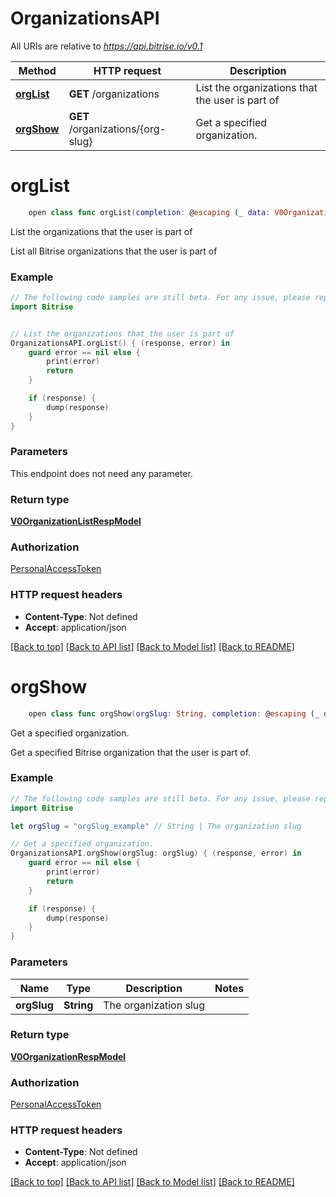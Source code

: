 # OrganizationsAPI

All URIs are relative to *https://api.bitrise.io/v0.1*

Method | HTTP request | Description
------------- | ------------- | -------------
[**orgList**](OrganizationsAPI.md#orglist) | **GET** /organizations | List the organizations that the user is part of
[**orgShow**](OrganizationsAPI.md#orgshow) | **GET** /organizations/{org-slug} | Get a specified organization.


# **orgList**
```swift
    open class func orgList(completion: @escaping (_ data: V0OrganizationListRespModel?, _ error: Error?) -> Void)
```

List the organizations that the user is part of

List all Bitrise organizations that the user is part of

### Example 
```swift
// The following code samples are still beta. For any issue, please report via http://github.com/OpenAPITools/openapi-generator/issues/new
import Bitrise


// List the organizations that the user is part of
OrganizationsAPI.orgList() { (response, error) in
    guard error == nil else {
        print(error)
        return
    }

    if (response) {
        dump(response)
    }
}
```

### Parameters
This endpoint does not need any parameter.

### Return type

[**V0OrganizationListRespModel**](V0OrganizationListRespModel.md)

### Authorization

[PersonalAccessToken](../README.md#PersonalAccessToken)

### HTTP request headers

 - **Content-Type**: Not defined
 - **Accept**: application/json

[[Back to top]](#) [[Back to API list]](../README.md#documentation-for-api-endpoints) [[Back to Model list]](../README.md#documentation-for-models) [[Back to README]](../README.md)

# **orgShow**
```swift
    open class func orgShow(orgSlug: String, completion: @escaping (_ data: V0OrganizationRespModel?, _ error: Error?) -> Void)
```

Get a specified organization.

Get a specified Bitrise organization that the user is part of.

### Example 
```swift
// The following code samples are still beta. For any issue, please report via http://github.com/OpenAPITools/openapi-generator/issues/new
import Bitrise

let orgSlug = "orgSlug_example" // String | The organization slug

// Get a specified organization.
OrganizationsAPI.orgShow(orgSlug: orgSlug) { (response, error) in
    guard error == nil else {
        print(error)
        return
    }

    if (response) {
        dump(response)
    }
}
```

### Parameters

Name | Type | Description  | Notes
------------- | ------------- | ------------- | -------------
 **orgSlug** | **String** | The organization slug | 

### Return type

[**V0OrganizationRespModel**](V0OrganizationRespModel.md)

### Authorization

[PersonalAccessToken](../README.md#PersonalAccessToken)

### HTTP request headers

 - **Content-Type**: Not defined
 - **Accept**: application/json

[[Back to top]](#) [[Back to API list]](../README.md#documentation-for-api-endpoints) [[Back to Model list]](../README.md#documentation-for-models) [[Back to README]](../README.md)


